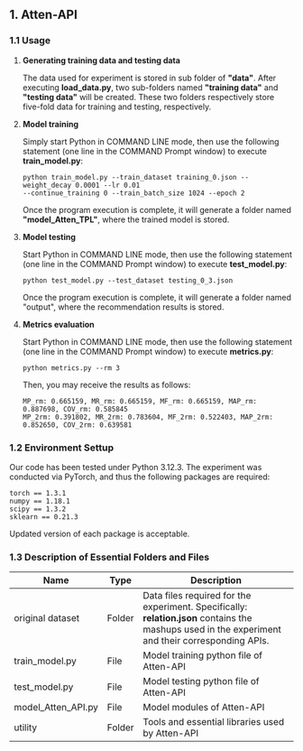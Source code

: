 ## 1. Atten-API

### 1.1 Usage

1.  **Generating training data and testing data**

    The data used for experiment is stored in sub folder of **"data"**. After executing **load\_data.py**, two sub-folders named **"training data"** and **"testing data"** will be created. These two folders respectively store five-fold data for training and testing, respectively.

2.  **Model training**

    Simply start Python in COMMAND LINE mode, then use the following statement (one line in the COMMAND Prompt window) to execute **train\_model.py**:

        python train_model.py --train_dataset training_0.json --weight_decay 0.0001 --lr 0.01 
        --continue_training 0 --train_batch_size 1024 --epoch 2

    Once the program execution is complete, it will generate a folder named **"model\_Atten\_TPL"**, where the trained model is stored.

3.  **Model testing**

    Start Python in COMMAND LINE mode, then use the following statement (one line in the COMMAND Prompt window) to execute **test\_model.py**:

        python test_model.py --test_dataset testing_0_3.json

    Once the program execution is complete, it will generate a folder named "output", where the recommendation results is stored.

4.  **Metrics evaluation**

    Start Python in COMMAND LINE mode, then use the following statement (one line in the COMMAND Prompt window) to execute **metrics.py**:

        python metrics.py --rm 3

    Then, you may receive the results as follows:

        MP_rm: 0.665159, MR_rm: 0.665159, MF_rm: 0.665159, MAP_rm: 0.887698, COV_rm: 0.585845
        MP_2rm: 0.391802, MR_2rm: 0.783604, MF_2rm: 0.522403, MAP_2rm: 0.852650, COV_2rm: 0.639581

### 1.2 Environment Settup

Our code has been tested under Python 3.12.3. The experiment was conducted via PyTorch, and thus the following packages are required:

    torch == 1.3.1
    numpy == 1.18.1
    scipy == 1.3.2
    sklearn == 0.21.3

Updated version of each package is acceptable.&#x20;

### 1.3 Description of Essential Folders and Files

| Name                 | Type   | Description                                                                                                                                       |
| -------------------- | ------ | ------------------------------------------------------------------------------------------------------------------------------------------------- |
| original dataset     | Folder | Data files required for the experiment. Specifically: **relation.json** contains the mashups used in the experiment and their corresponding APIs. |
| train\_model.py      | File   | Model training python file of Atten-API                                                                                                           |
| test\_model.py       | File   | Model testing python file of Atten-API                                                                                                            |
| model\_Atten\_API.py | File   | Model modules of Atten-API                                                                                                                        |
| utility              | Folder | Tools and essential libraries used by Atten-API                                                                                                   |


